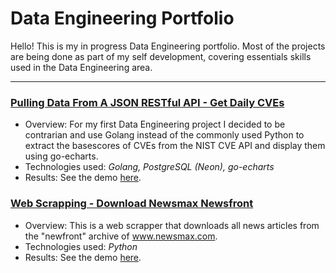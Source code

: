# Data Engineering Portfolio

Hello! This is my in progress Data Engineering portfolio. Most of the projects are being done as part of my self development, covering essentials skills used in the Data Engineering area.

---

### [Pulling Data From A JSON RESTful API - Get Daily CVEs](https://github.com/bbjrgithub/Data_Engineering/tree/main/Portfolio/Get_Daily_CVEs)

- Overview: For my first Data Engineering project I decided to be contrarian and use Golang instead of the commonly used Python to extract the basescores of CVEs from the NIST CVE API and display them using go-echarts.
- Technologies used: *Golang, PostgreSQL (Neon), go-echarts*
- Results: See the demo [here](https://github.com/bbjrgithub/Data_Engineering/tree/main/Portfolio/Get_Daily_CVEs#demo).

### [Web Scrapping - Download Newsmax Newsfront](https://github.com/bbjrgithub/Data_Engineering/tree/main/Portfolio/Download_Newsmax_Newsfront)

- Overview: This is a web scrapper that downloads all news articles from the "newfront" archive of www.newsmax.com.
- Technologies used: *Python*
- Results: See the demo [here](https://github.com/bbjrgithub/Data_Engineering/tree/main/Portfolio/Download_Newsmax_Newsfront#demo).
